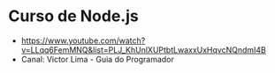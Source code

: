 # Curso de Node.js
* https://www.youtube.com/watch?v=LLqq6FemMNQ&list=PLJ_KhUnlXUPtbtLwaxxUxHqvcNQndmI4B
* Canal: Victor Lima - Guia do Programador

